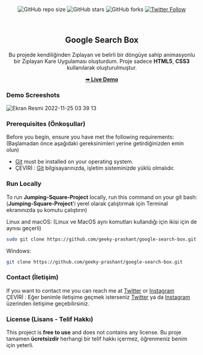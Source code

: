 <div align="center">
  
  ![GitHub repo size](https://img.shields.io/github/repo-size/tolgaugurlu/Jumping-Square-Project)
  ![GitHub stars](https://img.shields.io/github/stars/tolgaugurlu/Jumping-Square-Project)
  ![GitHub forks](https://img.shields.io/github/forks/tolgaugurlu/Jumping-Square-Project?style=social)
  [![Twitter Follow](https://img.shields.io/twitter/follow/tolgaugurlu?style=social)](https://twitter.com/intent/follow?screen_name=tolgaugurlu)
  
  <br>
  <h2 align="center">Google Search Box</h2>

  Bu projede kendiliğinden Zıplayan ve belirli bir döngüye sahip animasyonlu bir Zıplayan Kare Uygulaması oluşturdum. Proje sadece **HTML5**, **CSS3** kullanılarak oluşturulmuştur.

  <a href="https://tolgaugurlu.github.io/Jumping-Square-Project"><strong>➥ Live Demo</strong></a>

</div>

### Demo Screeshots

![Ekran Resmi 2022-11-25 03 39 13](https://user-images.githubusercontent.com/85436268/203878735-b80bd615-a986-4e13-a908-48e3b2bcb297.png)

### Prerequisites (Önkoşullar)

Before you begin, ensure you have met the following requirements:
(Başlamadan önce aşağıdaki gereksinimleri yerine getirdiğinizden emin olun)

* [Git](https://git-scm.com/downloads "Download Git") must be installed on your operating system.
* ÇEVİRİ : [Git](https://git-scm.com/downloads "Download Git") bilgisayarınızda, işletim sisteminizde yüklü olmalıdır.

### Run Locally

To run **Jumping-Square-Project** locally, run this command on your git bash:
(**Jumping-Square-Project**'i yerel olarak çalıştırmak için Terminal ekranınızda şu komutu çalıştırın)

Linux and macOS:
(Linux ve MacOS aynı komutları kullandığı için ikisi için de aynısı geçerli)

```bash
sudo git clone https://github.com/geeky-prashant/google-search-box.git
```

Windows:

```bash
git clone https://github.com/geeky-prashant/google-search-box.git
```

### Contact (İletişim)

If you want to contact me you can reach me at [Twitter](https://www.twitter.com/tolgaaugurlu) or 
[Instagram](https://www.instagram.com/tolgaaugurlu)<br>
ÇEVİRİ : Eğer benimle iletişime geçmek isterseniz [Twitter](https://www.twitter.com/tolgaaugurlu) ya da [Instagram](https://www.instagram.com/tolgaaugurlu) üzerinden iletişime geçebilirsiniz.

### License (Lisans - Telif Hakkı)

This project is **free to use** and does not contains any license.
Bu proje tamamen **ücretsizdir** herhangi bir telif hakkı içermez, öğrenmeniz benim için yeterli.
